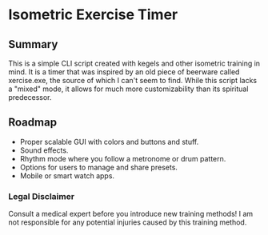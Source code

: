 # Isometric Exercise Timer
## Summary
This is a simple CLI script created with kegels and other isometric training in mind. It is a timer that was inspired by an old piece of beerware called xercise.exe, the source of which I can't seem to find. While this script lacks a "mixed" mode, it allows for much more customizability than its spiritual predecessor.

## Roadmap
- Proper scalable GUI with colors and buttons and stuff.
- Sound effects.
- Rhythm mode where you follow a metronome or drum pattern.
- Options for users to manage and share presets.
- Mobile or smart watch apps.

### Legal Disclaimer
Consult a medical expert before you introduce new training methods! I am not responsible for any potential injuries caused by this training method.

